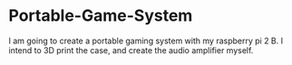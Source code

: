 # Portable-Game-System
I am going to create a portable gaming system with my raspberry pi 2 B.
I intend to 3D print the case, and create the audio amplifier myself.